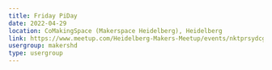 ```yaml
---
title: Friday PiDay
date: 2022-04-29
location: CoMakingSpace (Makerspace Heidelberg), Heidelberg
link: https://www.meetup.com/Heidelberg-Makers-Meetup/events/nktprsydcgbmc/
usergroup: makershd
type: usergroup
---
```

